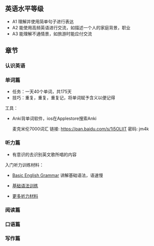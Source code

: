 ## 英语水平等级

- A1 理解并使用简单句子进行表达
- A2 能使用高频英语进行交流，如描述一个人的家庭背景，职业
- A3 能理解不通情景，如旅游时能应付交流

## 章节
### 认识英语
### 单词篇
- 任务：一天40个单词，共175天
- 技巧：重复，重复，重复记，将单词赋予含义以便记得

工具：
- Anki背单词软件，ios在Applestore搜索Anki

  麦克米伦7000词汇 链接: https://pan.baidu.com/s/1i5OLIIT 密码: jm4k
 
### 听力篇
- 有意识的去识别英文歌所唱的内容

入门听力训练材料：
- [Basic English Grammar](https://www.youtube.com/watch?v=Rp3LqMYBhkQ&list=PL2621D8F6B6B29B7B) 讲解基础语法，语速慢
  
- [基础语法训练](https://www.youtube.com/channel/UCgzuT-fpJiyThTUlMiFRCKQ)

- [更多听力材料](https://github.com/byoungd/English-level-up-tips/blob/master/part-1/3-listening.md)
### 阅读篇
### 口语篇
### 写作篇
